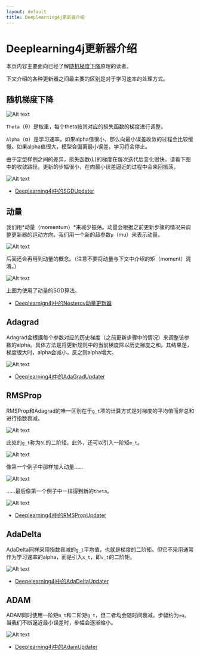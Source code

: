 ```yaml
---
layout: default
title: Deeplearning4j更新器介绍
---
```


# Deeplearning4j更新器介绍

本页内容主要面向已经了解[随机梯度下降](./glossary.html#stochasticgradientdescent)原理的读者。

下文介绍的各种更新器之间最主要的区别是对于学习速率的处理方式。 

## 随机梯度下降

![Alt text](../img/updater_math1.png)

`Theta`（θ）是权重，每个theta按其对应的损失函数的梯度进行调整。

`Alpha`（α）是学习速率。如果alpha值很小，那么向最小误差收敛的过程会比较缓慢。如果alpha值很大，模型会偏离最小误差，学习将会停止。

由于定型样例之间的差异，损失函数(L)的梯度在每次迭代后变化很快。请看下图中的收敛路径。更新的步幅很小，在向最小误差逼近的过程中会来回振荡。

![Alt text](../img/updater_1.png)

* [Deeplearning4j中的SGDUpdater](https://github.com/deeplearning4j/deeplearning4j/blob/b585d6c1ae75e48e06db86880a5acd22593d3889/deeplearning4j-core/src/main/java/org/deeplearning4j/nn/updater/SgdUpdater.java)

## 动量

我们用*动量（momentum）*来减少振荡。动量会根据之前更新步骤的情况来调整更新器的运动方向。我们用一个新的超参数`μ`（mu）来表示动量。

![Alt text](../img/updater_math2.png)

后面还会再用到动量的概念。（注意不要将动量与下文中介绍的矩（moment）混淆。）

![Alt text](../img/updater_2.png)

上图为使用了动量的SGD算法。

* [Deeplearnign4j中的Nesterov动量更新器](https://github.com/deeplearning4j/deeplearning4j/blob/b585d6c1ae75e48e06db86880a5acd22593d3889/deeplearning4j-core/src/main/java/org/deeplearning4j/nn/updater/NesterovsUpdater.java)

## Adagrad

Adagrad会根据每个参数对应的历史梯度（之前更新步骤中的情况）来调整该参数的alpha。具体方法是将更新规则中的当前梯度除以历史梯度之和。其结果是，梯度很大时，alpha会减小，反之则alpha增大。

![Alt text](../img/updater_math3.png)

* [Deeplearning4j中的AdaGradUpdater](http://deeplearning4j.org/doc/org/deeplearning4j/nn/updater/AdaGradUpdater.html)

## RMSProp

RMSProp和Adagrad的唯一区别在于`g_t`项的计算方式是对梯度的平均值而非总和进行指数衰减。

![Alt text](../img/updater_math4.png)

此处的`g_t`称为`δL`的二阶矩。此外，还可以引入一阶矩`m_t`。

![Alt text](../img/updater_math5.png)

像第一个例子中那样加入动量……

![Alt text](../img/updater_math6.png)

……最后像第一个例子中一样得到新的`theta`。

![Alt text](../img/updater_math7.png)

* [Deeplearning4j中的RMSPropUpdater](https://github.com/deeplearning4j/deeplearning4j/blob/b585d6c1ae75e48e06db86880a5acd22593d3889/deeplearning4j-core/src/main/java/org/deeplearning4j/nn/updater/RmsPropUpdater.java)

## AdaDelta

AdaDelta同样采用指数衰减的`g_t`平均值，也就是梯度的二阶矩。但它不采用通常作为学习速率的alpha，而是引入`x_t`，即`v_t`的二阶矩。 

![Alt text](../img/updater_math8.png)

* [Deepelearning4j中的AdaDeltaUpdater](http://deeplearning4j.org/doc/org/deeplearning4j/nn/updater/AdaDeltaUpdater.html)

## ADAM

ADAM同时使用一阶矩`m_t`和二阶矩`g_t`，但二者均会随时间衰减。步幅约为`±α`。当我们不断逼近最小误差时，步幅会逐渐缩小。

![Alt text](../img/updater_math9.png)

* [Deeplearning4j中的AdamUpdater](http://deeplearning4j.org/doc/org/deeplearning4j/nn/updater/AdamUpdater.html)
